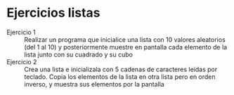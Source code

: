 # Ejercicios listas

<dl>
        <dt>Ejercicio 1</dt>
        <dd>Realizar un programa que inicialice una lista con 10 valores aleatorios (del 1 al 10) y posteriormente muestre en pantalla cada elemento de la lista junto con su cuadrado y su cubo</dd>
        <dt>Ejercicio 2</dt>
        <dd>Crea una lista e inicializala con 5 cadenas de caracteres leídas por teclado. Copia los elementos de la lista en otra lista pero en orden inverso, y muestra sus elementos por la pantalla</dd>
</dl>
